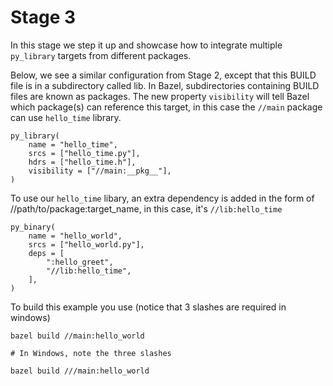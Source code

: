 # Stage 3

In this stage we step it up and showcase how to integrate multiple ```py_library``` targets from different packages.

Below, we see a similar configuration from Stage 2, except that this BUILD file is in a subdirectory called lib. In Bazel, subdirectories containing BUILD files are known as packages. The new property ```visibility``` will tell Bazel which package(s) can reference this target, in this case the ```//main``` package can use ```hello_time``` library.

```
py_library(
    name = "hello_time",
    srcs = ["hello_time.py"],
    hdrs = ["hello_time.h"],
    visibility = ["//main:__pkg__"],
)
```

To use our ```hello_time``` libary, an extra dependency is added in the form of //path/to/package:target_name, in this case, it's ```//lib:hello_time```

```
py_binary(
    name = "hello_world",
    srcs = ["hello_world.py"],
    deps = [
        ":hello_greet",
        "//lib:hello_time",
    ],
)
```

To build this example you use (notice that 3 slashes are required in windows)
```
bazel build //main:hello_world

# In Windows, note the three slashes

bazel build ///main:hello_world
```
